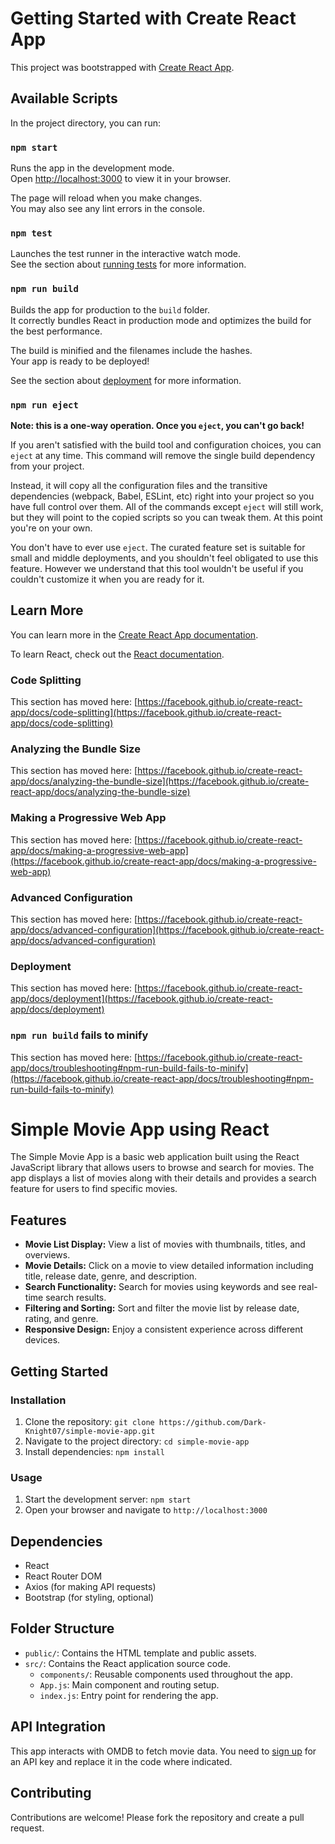 # Getting Started with Create React App

This project was bootstrapped with [Create React App](https://github.com/facebook/create-react-app).

## Available Scripts

In the project directory, you can run:

### `npm start`

Runs the app in the development mode.\
Open [http://localhost:3000](http://localhost:3000) to view it in your browser.

The page will reload when you make changes.\
You may also see any lint errors in the console.

### `npm test`

Launches the test runner in the interactive watch mode.\
See the section about [running tests](https://facebook.github.io/create-react-app/docs/running-tests) for more information.

### `npm run build`

Builds the app for production to the `build` folder.\
It correctly bundles React in production mode and optimizes the build for the best performance.

The build is minified and the filenames include the hashes.\
Your app is ready to be deployed!

See the section about [deployment](https://facebook.github.io/create-react-app/docs/deployment) for more information.

### `npm run eject`

**Note: this is a one-way operation. Once you `eject`, you can't go back!**

If you aren't satisfied with the build tool and configuration choices, you can `eject` at any time. This command will remove the single build dependency from your project.

Instead, it will copy all the configuration files and the transitive dependencies (webpack, Babel, ESLint, etc) right into your project so you have full control over them. All of the commands except `eject` will still work, but they will point to the copied scripts so you can tweak them. At this point you're on your own.

You don't have to ever use `eject`. The curated feature set is suitable for small and middle deployments, and you shouldn't feel obligated to use this feature. However we understand that this tool wouldn't be useful if you couldn't customize it when you are ready for it.

## Learn More

You can learn more in the [Create React App documentation](https://facebook.github.io/create-react-app/docs/getting-started).

To learn React, check out the [React documentation](https://reactjs.org/).

### Code Splitting

This section has moved here: [https://facebook.github.io/create-react-app/docs/code-splitting](https://facebook.github.io/create-react-app/docs/code-splitting)

### Analyzing the Bundle Size

This section has moved here: [https://facebook.github.io/create-react-app/docs/analyzing-the-bundle-size](https://facebook.github.io/create-react-app/docs/analyzing-the-bundle-size)

### Making a Progressive Web App

This section has moved here: [https://facebook.github.io/create-react-app/docs/making-a-progressive-web-app](https://facebook.github.io/create-react-app/docs/making-a-progressive-web-app)

### Advanced Configuration

This section has moved here: [https://facebook.github.io/create-react-app/docs/advanced-configuration](https://facebook.github.io/create-react-app/docs/advanced-configuration)

### Deployment

This section has moved here: [https://facebook.github.io/create-react-app/docs/deployment](https://facebook.github.io/create-react-app/docs/deployment)

### `npm run build` fails to minify

This section has moved here: [https://facebook.github.io/create-react-app/docs/troubleshooting#npm-run-build-fails-to-minify](https://facebook.github.io/create-react-app/docs/troubleshooting#npm-run-build-fails-to-minify)



# Simple Movie App using React

The Simple Movie App is a basic web application built using the React JavaScript library that allows users to browse and search for movies. The app displays a list of movies along with their details and provides a search feature for users to find specific movies.

## Features

- **Movie List Display:** View a list of movies with thumbnails, titles, and overviews.
- **Movie Details:** Click on a movie to view detailed information including title, release date, genre, and description.
- **Search Functionality:** Search for movies using keywords and see real-time search results.
- **Filtering and Sorting:** Sort and filter the movie list by release date, rating, and genre.
- **Responsive Design:** Enjoy a consistent experience across different devices.

## Getting Started

### Installation

1. Clone the repository: `git clone https://github.com/Dark-Knight07/simple-movie-app.git`
2. Navigate to the project directory: `cd simple-movie-app`
3. Install dependencies: `npm install`

### Usage

1. Start the development server: `npm start`
2. Open your browser and navigate to `http://localhost:3000`

## Dependencies

- React
- React Router DOM
- Axios (for making API requests)
- Bootstrap (for styling, optional)

## Folder Structure

- `public/`: Contains the HTML template and public assets.
- `src/`: Contains the React application source code.
  - `components/`: Reusable components used throughout the app.
  - `App.js`: Main component and routing setup.
  - `index.js`: Entry point for rendering the app.

## API Integration

This app interacts with OMDB to fetch movie data. You need to [sign up](API_LINK) for an API key and replace it in the code where indicated.

## Contributing

Contributions are welcome! Please fork the repository and create a pull request.




